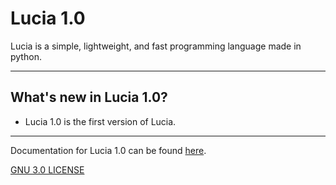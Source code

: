 # Lucia 1.0

Lucia is a simple, lightweight, and fast programming language made in python.

___

## What's new in Lucia 1.0?

- Lucia 1.0 is the first version of Lucia.

___

Documentation for Lucia 1.0 can be found [here](env/Docs/tutorial.md).

[GNU 3.0 LICENSE](LICENSE)
